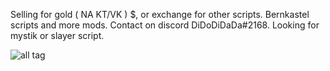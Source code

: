 
Selling for gold ( NA KT/VK ) $, or exchange for other scripts. Bernkastel scripts and more mods. 
Contact on discord DiDoDiDaDa#2168.
Looking for mystik or slayer script.




![all tag](https://github.com/DiDoDiDaDa/Scripts/blob/master/scr.png?raw=true)
